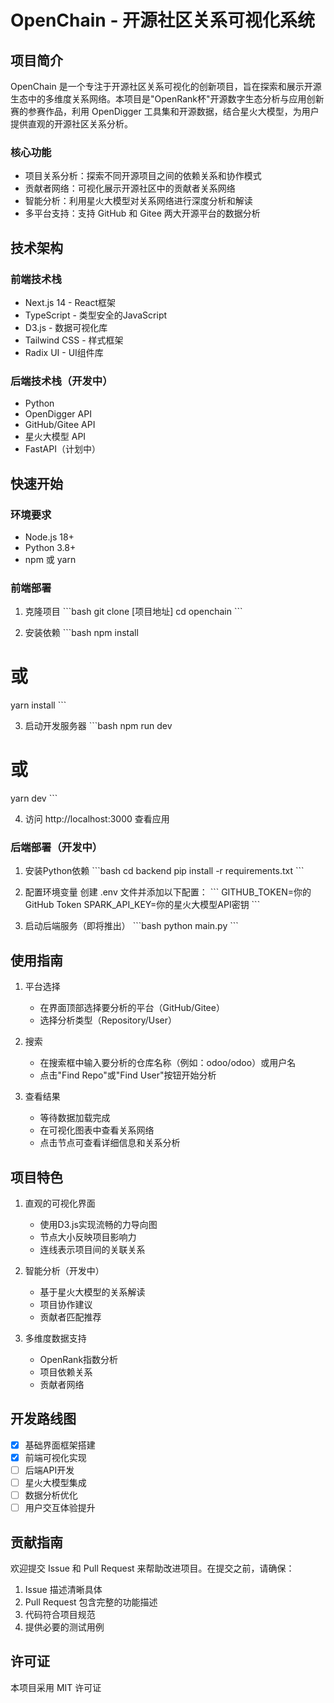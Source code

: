 # OpenChain - 开源社区关系可视化系统

## 项目简介

OpenChain 是一个专注于开源社区关系可视化的创新项目，旨在探索和展示开源生态中的多维度关系网络。本项目是"OpenRank杯"开源数字生态分析与应用创新赛的参赛作品，利用 OpenDigger 工具集和开源数据，结合星火大模型，为用户提供直观的开源社区关系分析。

### 核心功能
- 项目关系分析：探索不同开源项目之间的依赖关系和协作模式
- 贡献者网络：可视化展示开源社区中的贡献者关系网络
- 智能分析：利用星火大模型对关系网络进行深度分析和解读
- 多平台支持：支持 GitHub 和 Gitee 两大开源平台的数据分析

## 技术架构

### 前端技术栈
- Next.js 14 - React框架
- TypeScript - 类型安全的JavaScript
- D3.js - 数据可视化库
- Tailwind CSS - 样式框架
- Radix UI - UI组件库

### 后端技术栈（开发中）
- Python
- OpenDigger API
- GitHub/Gitee API
- 星火大模型 API
- FastAPI（计划中）

## 快速开始

### 环境要求
- Node.js 18+
- Python 3.8+
- npm 或 yarn

### 前端部署
1. 克隆项目
\`\`\`bash
git clone [项目地址]
cd openchain
\`\`\`

2. 安装依赖
\`\`\`bash
npm install
# 或
yarn install
\`\`\`

3. 启动开发服务器
\`\`\`bash
npm run dev
# 或
yarn dev
\`\`\`

4. 访问 http://localhost:3000 查看应用

### 后端部署（开发中）
1. 安装Python依赖
\`\`\`bash
cd backend
pip install -r requirements.txt
\`\`\`

2. 配置环境变量
创建 .env 文件并添加以下配置：
\`\`\`
GITHUB_TOKEN=你的GitHub Token
SPARK_API_KEY=你的星火大模型API密钥
\`\`\`

3. 启动后端服务（即将推出）
\`\`\`bash
python main.py
\`\`\`

## 使用指南

1. 平台选择
   - 在界面顶部选择要分析的平台（GitHub/Gitee）
   - 选择分析类型（Repository/User）

2. 搜索
   - 在搜索框中输入要分析的仓库名称（例如：odoo/odoo）或用户名
   - 点击"Find Repo"或"Find User"按钮开始分析

3. 查看结果
   - 等待数据加载完成
   - 在可视化图表中查看关系网络
   - 点击节点可查看详细信息和关系分析

## 项目特色

1. 直观的可视化界面
   - 使用D3.js实现流畅的力导向图
   - 节点大小反映项目影响力
   - 连线表示项目间的关联关系

2. 智能分析（开发中）
   - 基于星火大模型的关系解读
   - 项目协作建议
   - 贡献者匹配推荐

3. 多维度数据支持
   - OpenRank指数分析
   - 项目依赖关系
   - 贡献者网络

## 开发路线图

- [x] 基础界面框架搭建
- [x] 前端可视化实现
- [ ] 后端API开发
- [ ] 星火大模型集成
- [ ] 数据分析优化
- [ ] 用户交互体验提升

## 贡献指南

欢迎提交 Issue 和 Pull Request 来帮助改进项目。在提交之前，请确保：

1. Issue 描述清晰具体
2. Pull Request 包含完整的功能描述
3. 代码符合项目规范
4. 提供必要的测试用例

## 许可证

本项目采用 MIT 许可证
